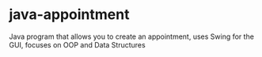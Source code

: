 # java-appointment
Java program that allows you to create an appointment, uses Swing for the GUI, focuses on OOP and Data Structures 

